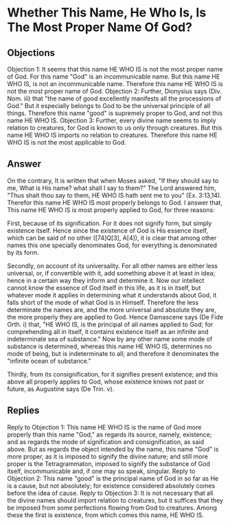 # Whether This Name, He Who Is, Is The Most Proper Name Of God?
## Objections
Objection 1: It seems that this name HE WHO IS is not the most proper name of God. For this name "God" is an incommunicable name. But this name HE WHO IS, is not an incommunicable name. Therefore this name HE WHO IS is not the most proper name of God.
Objection 2: Further, Dionysius says (Div. Nom. iii) that "the name of good excellently manifests all the processions of God." But it especially belongs to God to be the universal principle of all things. Therefore this name "good" is supremely proper to God, and not this name HE WHO IS.
Objection 3: Further, every divine name seems to imply relation to creatures, for God is known to us only through creatures. But this name HE WHO IS imports no relation to creatures. Therefore this name HE WHO IS is not the most applicable to God.
## Answer
On the contrary, It is written that when Moses asked, "If they should say to me, What is His name? what shall I say to them?" The Lord answered him, "Thus shalt thou say to them, HE WHO IS hath sent me to you" (Ex. 3:13,14). Therefor this name HE WHO IS most properly belongs to God.
I answer that, This name HE WHO IS is most properly applied to God, for three reasons:

First, because of its signification. For it does not signify form, but simply existence itself. Hence since the existence of God is His essence itself, which can be said of no other ([74]Q[3], A[4]), it is clear that among other names this one specially denominates God, for everything is denominated by its form.

Secondly, on account of its universality. For all other names are either less universal, or, if convertible with it, add something above it at least in idea; hence in a certain way they inform and determine it. Now our intellect cannot know the essence of God itself in this life, as it is in itself, but whatever mode it applies in determining what it understands about God, it falls short of the mode of what God is in Himself. Therefore the less determinate the names are, and the more universal and absolute they are, the more properly they are applied to God. Hence Damascene says (De Fide Orth. i) that, "HE WHO IS, is the principal of all names applied to God; for comprehending all in itself, it contains existence itself as an infinite and indeterminate sea of substance." Now by any other name some mode of substance is determined, whereas this name HE WHO IS, determines no mode of being, but is indeterminate to all; and therefore it denominates the "infinite ocean of substance."

Thirdly, from its consignification, for it signifies present existence; and this above all properly applies to God, whose existence knows not past or future, as Augustine says (De Trin. v).
## Replies
Reply to Objection 1: This name HE WHO IS is the name of God more properly than this name "God," as regards its source, namely, existence; and as regards the mode of signification and consignification, as said above. But as regards the object intended by the name, this name "God" is more proper, as it is imposed to signify the divine nature; and still more proper is the Tetragrammaton, imposed to signify the substance of God itself, incommunicable and, if one may so speak, singular.
Reply to Objection 2: This name "good" is the principal name of God in so far as He is a cause, but not absolutely; for existence considered absolutely comes before the idea of cause.
Reply to Objection 3: It is not necessary that all the divine names should import relation to creatures, but it suffices that they be imposed from some perfections flowing from God to creatures. Among these the first is existence, from which comes this name, HE WHO IS.